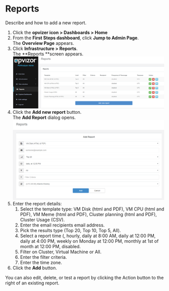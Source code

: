 # Reports

Describe and how to add a new report.

1.  Click the **opvizer icon \> Dashboards \> Home**
2.  From the **First Steps dashboard**, click **Jump to Admin Page**.  
    The **Overview Page** appears.
3.  Click **Infrastructure \> Reports**.  
    The **Reports **screen appears.  
    ![](attachments/83856034/898465858.png?height=400)
4.  Click the **Add new report** button.  
    The **Add Report** dialog opens.  
    ![](attachments/83856034/84018943.png?height=250)
5.  Enter the report details:
    1.  Select the template type: VM Disk (html and PDF), VM CPU (html
        and PDF), VM Meme (html and PDF), Cluster planning (html and
        PDF), Cluster Usage (CSV).
    2.  Enter the email recipients email address.
    3.  Pick the results type (Top 20, Top 10, Top 5, All).
    4.  Select a report time (, hourly, daily at 8:00 AM, daily at 12:00
        PM, daily at 4:00 PM, weekly on Monday at 12:00 PM, monthly at
        1st of month at 12:00 PM, disabled.
    5.  Filter on Cluster, Virtual Machine or All.
    6.  Enter the filter criteria.
    7.  Enter the time zone.
6.  Click the **Add** button.

You can also edit, delete, or test a report by clicking the Action
button to the right of an existing report. 

